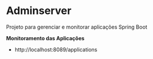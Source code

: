 # Adminserver

Projeto para gerenciar e monitorar aplicações Spring Boot


**Monitoramento das Aplicações**

- http://localhost:8089/applications
